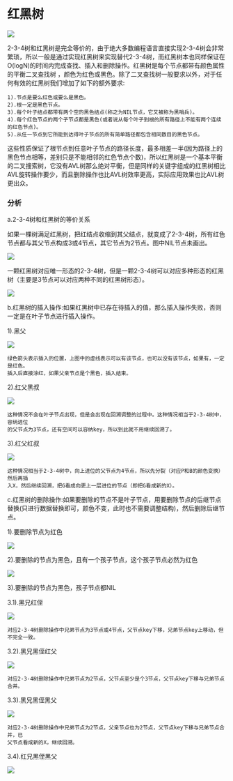 # 红黑树


![](../img/35.jpg)

2-3-4树和红黑树是完全等价的，由于绝大多数编程语言直接实现2-3-4树会非常繁琐，所以一般是通过实现红黑树来实现替代2-3-4树，而红黑树本也同样保证在O(logN)的时间内完成查找、插入和删除操作。红黑树是每个节点都带有颜色属性的平衡二叉查找树 ，颜色为红色或黑色。除了二叉查找树一般要求以外，对于任何有效的红黑树我们增加了如下的额外要求:

```
1).节点是要么红色或要么是黑色。
2).根一定是黑色节点。
3).每个叶子结点都带有两个空的黑色结点(称之为NIL节点，它又被称为黑哨兵)。
4).每个红色节点的两个子节点都是黑色(或者说从每个叶子到根的所有路径上不能有两个连续的红色节点)。
5).从任一节点到它所能到达得叶子节点的所有简单路径都包含相同数目的黑色节点。
```

这些性质保证了根节点到任意叶子节点的路径长度，最多相差一半(因为路径上的黑色节点相等，差别只是不能相邻的红色节点个数)，所以红黑树是一个基本平衡的二叉搜索树，它没有AVL树那么绝对平衡，但是同样的关键字组成的红黑树相比AVL旋转操作要少，而且删除操作也比AVL树效率更高，实际应用效果也比AVL树更出众。

### 分析

a.2-3-4树和红黑树的等价关系

如果一棵树满足红黑树，把红结点收缩到其父结点，就变成了2-3-4树，所有红色节点都与其父节点构成3或4节点，其它节点为2节点。图中NIL节点未画出。

![](../img/32.png)

一颗红黑树对应唯一形态的2-3-4树，但是一颗2-3-4树可以对应多种形态的红黑树（主要是3节点可以对应两种不同的红黑树形态）。

![](../img/33.png)

b.红黑树的插入操作:如果红黑树中已存在待插入的值，那么插入操作失败，否则一定是在叶子节点进行插入操作。

1).黑父

![](../img/34.png)

```
绿色箭头表示插入的位置，上图中的虚线表示可以有该节点，也可以没有该节点，如果有，一定是红色。
插入后直接涂红，如果父亲节点是个黑色，插入结束。
```

2).红父黑叔

![](../img/36.png)

```
这种情况不会在叶子节点出现，但是会出现在回溯调整的过程中。这种情况相当于2-3-4树中，容纳进位
的父节点为3节点，还有空间可以容纳key，所以到此就不用继续回溯了。
```

3).红父红叔

![](../img/38.png)

```
这种情况相当于2-3-4树中，向上进位的父节点为4节点，所以先分裂（对应P和B的颜色变换）然后再插
入X，然后继续回溯，把G看成向更上一层进位的节点（即把G看成新的X）。
```

c.红黑树的删除操作:如果要删除的节点不是叶子节点，用要删除节点的后继节点替换(只进行数据替换即可，颜色不变，此时也不需要调整结构)，然后删除后继节点。

1).要删除节点为红色

![](../img/16.png)

2).要删除的节点为黑色，且有一个孩子节点，这个孩子节点必然为红色

![](../img/37.png)

3).要删除的节点为黑色，孩子节点都NIL

3.1).黑兄红侄

![](../img/39.png)

```
对应2-3-4树删除操作中兄弟节点为3节点或4节点，父节点key下移，兄弟节点key上移动，但不完全一致。
```

3.2).黑兄黑侄红父

![](../img/40.png)

```
对应2-3-4树删除操作中兄弟节点为2节点，父节点至少是个3节点，父节点key下移与兄弟节点合并。
```

3.3).黑兄黑侄黑父

![](../img/41.png)

```
对应2-3-4树删除操作中兄弟节点为2节点，父亲节点也为2节点，父节点key下移与兄弟节点合并，已
父节点看成新的X，继续回溯。
```

3.4).红兄黑侄黑父

![](../img/42.png)
